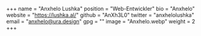 +++
name = "Anxhelo Lushka"
position = "Web-Entwickler"
bio = "Anxhelo"
website = "https://lushka.al/"
github = "AnXh3L0"
twitter = "anxhelolushka"
email = "anxhelo@ura.design"
gpg = ""
image = "Anxhelo.webp"
weight = 2
+++

